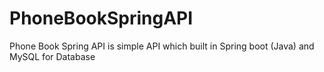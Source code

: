 # PhoneBookSpringAPI
Phone Book Spring API is simple API which built in Spring boot (Java) and MySQL for Database

